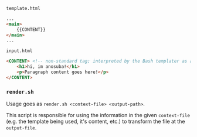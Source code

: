
`template.html`
```html
...
<main>
	{{CONTENT}}
</main>
...
```

`input.html`
```html
<CONTENT> <!-- non-standard tag; interpreted by the Bash templater as a placeholder substitute -->
	<h1>hi, im anosuba!</h1>
	<p>Paragraph content goes here!</p>
</CONTENT>
```

### `render.sh`
Usage goes as `render.sh <context-file> <output-path>`.

This script is responsible for using the information in the given `context-file` (e.g. the template being used, it's content, etc.) to transform the file at the `output-file`.